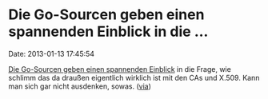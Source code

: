 Die Go-Sourcen geben einen spannenden Einblick in die \...
==========================================================

Date: 2013-01-13 17:45:54

[Die Go-Sourcen geben einen spannenden
Einblick](http://code.google.com/p/go/source/browse/src/pkg/crypto/x509/verify.go#128)
in die Frage, wie schlimm das da draußen eigentlich wirklich ist mit den
CAs und X.509. Kann man sich gar nicht ausdenken, sowas.
([via](https://mobile.twitter.com/Netcraft/status/290022954694217728))
